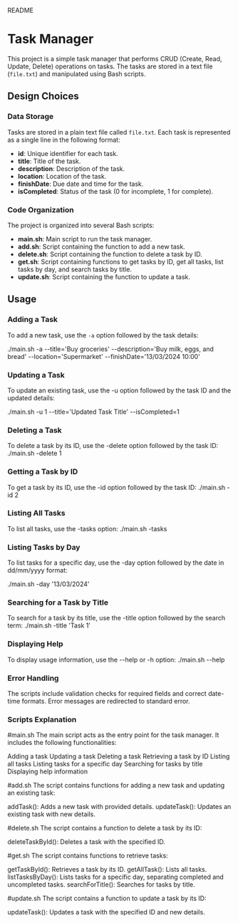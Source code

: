 README
# Task Manager

This project is a simple task manager that performs CRUD (Create, Read, Update, Delete) operations on tasks. The tasks are stored in a text file (`file.txt`) and manipulated using Bash scripts.

## Design Choices

### Data Storage
Tasks are stored in a plain text file called `file.txt`. Each task is represented as a single line in the following format:

- **id**: Unique identifier for each task.
- **title**: Title of the task.
- **description**: Description of the task.
- **location**: Location of the task.
- **finishDate**: Due date and time for the task.
- **isCompleted**: Status of the task (0 for incomplete, 1 for complete).

### Code Organization
The project is organized into several Bash scripts:

- **main.sh**: Main script to run the task manager.
- **add.sh**: Script containing the function to add a new task.
- **delete.sh**: Script containing the function to delete a task by ID.
- **get.sh**: Script containing functions to get tasks by ID, get all tasks, list tasks by day, and search tasks by title.
- **update.sh**: Script containing the function to update a task.

## Usage

### Adding a Task
To add a new task, use the `-a` option followed by the task details:

./main.sh -a --title='Buy groceries' --description='Buy milk, eggs, and bread' --location='Supermarket' --finishDate='13/03/2024 10:00'

### Updating a Task
To update an existing task, use the -u option followed by the task ID and the updated details:

./main.sh -u 1 --title='Updated Task Title' --isCompleted=1

### Deleting a Task
To delete a task by its ID, use the -delete option followed by the task ID:
./main.sh -delete 1

### Getting a Task by ID
To get a task by its ID, use the -id option followed by the task ID:
./main.sh -id 2

### Listing All Tasks
To list all tasks, use the -tasks option:
./main.sh -tasks
### Listing Tasks by Day
To list tasks for a specific day, use the -day option followed by the date in dd/mm/yyyy format:

./main.sh -day '13/03/2024'

### Searching for a Task by Title
To search for a task by its title, use the -title option followed by the search term:
./main.sh -title 'Task 1'

### Displaying Help
To display usage information, use the --help or -h option:
./main.sh --help

### Error Handling
The scripts include validation checks for required fields and correct date-time formats. Error messages are redirected to standard error.

### Scripts Explanation
#main.sh
The main script acts as the entry point for the task manager. It includes the following functionalities:

Adding a task
Updating a task
Deleting a task
Retrieving a task by ID
Listing all tasks
Listing tasks for a specific day
Searching for tasks by title
Displaying help information

#add.sh
The script contains functions for adding a new task and updating an existing task:

addTask(): Adds a new task with provided details.
updateTask(): Updates an existing task with new details.

#delete.sh
The script contains a function to delete a task by its ID:

deleteTaskById(): Deletes a task with the specified ID.

#get.sh
The script contains functions to retrieve tasks:

getTaskById(): Retrieves a task by its ID.
getAllTask(): Lists all tasks.
listTasksByDay(): Lists tasks for a specific day, separating completed and uncompleted tasks.
searchForTitle(): Searches for tasks by title.

#update.sh
The script contains a function to update a task by its ID:

updateTask(): Updates a task with the specified ID and new details.

